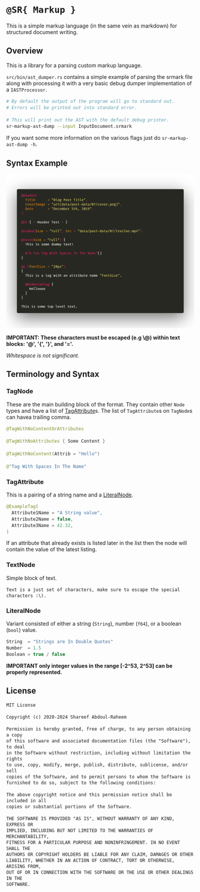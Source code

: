 # `@SR{ Markup }`

This is a simple markup language (in the same vein as markdown) for structured document writing.

## Overview

This is a library for a parsing custom markup language.

`src/bin/ast_dumper.rs` contains a simple example of parsing the srmark file
along with processing it with a very basic debug dumper implementation of a `IASTProcessor`.

```bash
# By default the output of the program will go to standard out.
# Errors will be printed out into standard error.

# This will print out the AST with the default debug printer.
sr-markup-ast-dump --input InputDocument.srmark
```

If you want some more information on the various flags just do `sr-markup-ast-dump -h`.

## Syntax Example

![Example syntax](images/syntax_example.png)

**IMPORTANT: These characters must be escaped (e.g \\@) within text blocks: '@', '{', '}', and '='.**

_Whitespace is not significant._

## Terminology and Syntax

### TagNode
These are the main building block of the format. They contain other `Node` types
and have a list of [TagAttribute](#TagAttribute)s.
The list of `TagAttribute`s on `TagNode`s can havea trailing comma.
```swift
@TagWithNoContentOrAttributes

@TagWithNoAttributes { Some Content }

@TagWithNoContent(Attrib = "Hello")

@"Tag With Spaces In The Name"
```

### TagAttribute
This is a pairing of a string name and a [LiteralNode](#LiteralNode).
```swift
@ExampleTag(
  Attribute1Name = "A String value",
  Attribute2Name = false,
  Attribute3Name = 42.32,
)
```
If an attribute that already exists is listed later in the list then 
the node will contain the value of the latest listing.


### TextNode
Simple block of text.
```
Text is a just set of characters, make sure to escape the special
characters :\).
```
### LiteralNode
Variant consisted of either a string (`String`), number (`f64`), or a boolean (`bool`) value.
```swift
String  = "Strings are In Double Quotes"
Number  = 1.5
Boolean = true / false
```
**IMPORTANT only integer values in the range [-2^53, 2^53] can be properly represented.**

## License

```
MIT License

Copyright (c) 2020-2024 Shareef Abdoul-Raheem

Permission is hereby granted, free of charge, to any person obtaining a copy
of this software and associated documentation files (the "Software"), to deal
in the Software without restriction, including without limitation the rights
to use, copy, modify, merge, publish, distribute, sublicense, and/or sell
copies of the Software, and to permit persons to whom the Software is
furnished to do so, subject to the following conditions:

The above copyright notice and this permission notice shall be included in all
copies or substantial portions of the Software.

THE SOFTWARE IS PROVIDED "AS IS", WITHOUT WARRANTY OF ANY KIND, EXPRESS OR
IMPLIED, INCLUDING BUT NOT LIMITED TO THE WARRANTIES OF MERCHANTABILITY,
FITNESS FOR A PARTICULAR PURPOSE AND NONINFRINGEMENT. IN NO EVENT SHALL THE
AUTHORS OR COPYRIGHT HOLDERS BE LIABLE FOR ANY CLAIM, DAMAGES OR OTHER
LIABILITY, WHETHER IN AN ACTION OF CONTRACT, TORT OR OTHERWISE, ARISING FROM,
OUT OF OR IN CONNECTION WITH THE SOFTWARE OR THE USE OR OTHER DEALINGS IN THE
SOFTWARE.
```
